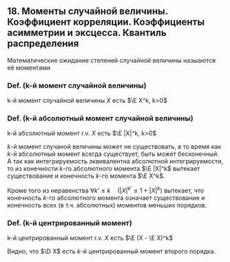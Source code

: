## 18. Моменты случайной величины. Коэффициент корреляции. Коэффициенты асимметрии и эксцесса. Квантиль распределения ##

Математические ожидание степеней случайной величины назыаются её моментами

### Def. (k-й момент случайной величины) ###
k-й момент случайной величины $X$ есть $\E X^k, k>0$

### Def. (k-й абсолютный момент случайной величины) ###
k-й абсолютный момент r.v. $X$ есть $\E |X|^k, k>0$

$k$-й момент случаной величины может не существовать,
в то время как $k$-й абсолютный момент всегда существует, быть может бесконечный.
А так как интегрируемость эквивалентна абсолютной интегрируемости,
то из конечности $k$-го абсолютного момента $\E |X|^k$ вытекает существование и конечность $k$-го момента $\E X^k$.

Кроме того из неравенства $\forall k\prime\leq k \quad ( |X|^{k\prime} \leq 1 + |X|^k )$ вытекает,
что конечность $k$-го абсолютного момента означает существование и конечность всех (в т.ч. абсолютных) моментов меньших порядков.


### Def. (k-й **центрированный** момент) ###
k-й центрированный момент r.v. $X$ есть $\E (X - \E X)^k$

Видно, что $\D X$ есть $k$-й центрированный момент второго порядка.
